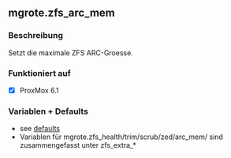 ## mgrote.zfs_arc_mem

### Beschreibung
Setzt die maximale ZFS ARC-Groesse.

### Funktioniert auf
- [x] ProxMox 6.1

### Variablen + Defaults
- see [defaults](./defaults/main.yml)
- Variablen für mgrote.zfs_health/trim/scrub/zed/arc_mem/ sind zusammengefasst unter zfs_extra_*
